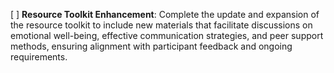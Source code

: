 [ ] **Resource Toolkit Enhancement**: Complete the update and expansion of the resource toolkit to include new materials that facilitate discussions on emotional well-being, effective communication strategies, and peer support methods, ensuring alignment with participant feedback and ongoing requirements.
